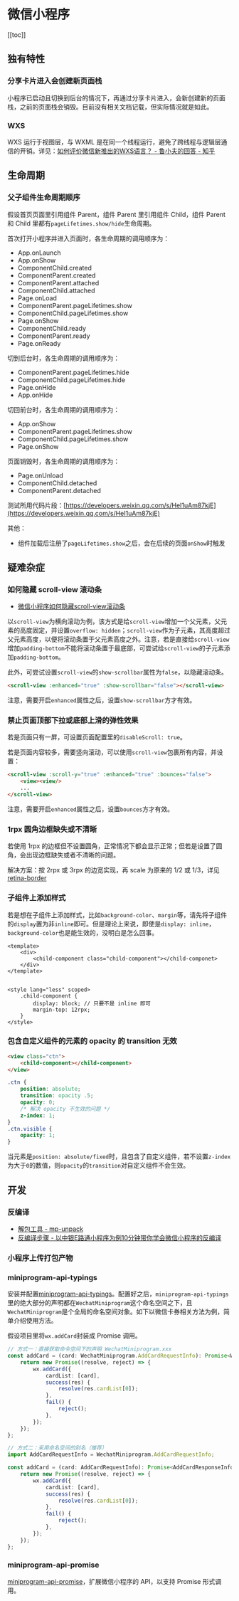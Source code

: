 # 微信小程序

[[toc]]

## 独有特性

### 分享卡片进入会创建新页面栈

小程序已启动且切换到后台的情况下，再通过分享卡片进入，会新创建新的页面栈，之前的页面栈会销毁。目前没有相关文档记载，但实际情况就是如此。

### WXS

WXS 运行于视图层，与 WXML 是在同一个线程运行，避免了跨线程与逻辑层通信的开销。详见：[如何评价微信新推出的WXS语言？ - 鲁小夫的回答 - 知乎](https://www.zhihu.com/question/64322737/answer/223446446)

## 生命周期

### 父子组件生命周期顺序

假设首页页面里引用组件 Parent，组件 Parent 里引用组件 Child，组件 Parent 和 Child 里都有`pageLifetimes.show/hide`生命周期。

首次打开小程序并进入页面时，各生命周期的调用顺序为：

- App.onLaunch
- App.onShow
- ComponentChild.created
- ComponentParent.created
- ComponentParent.attached
- ComponentChild.attached
- Page.onLoad
- ComponentParent.pageLifetimes.show
- ComponentChild.pageLifetimes.show
- Page.onShow
- ComponentChild.ready
- ComponentParent.ready
- Page.onReady

切到后台时，各生命周期的调用顺序为：

- ComponentParent.pageLifetimes.hide
- ComponentChild.pageLifetimes.hide
- Page.onHide
- App.onHide

切回前台时，各生命周期的调用顺序为：

- App.onShow
- ComponentParent.pageLifetimes.show
- ComponentChild.pageLifetimes.show
- Page.onShow

页面销毁时，各生命周期的调用顺序为：

- Page.onUnload
- ComponentChild.detached
- ComponentParent.detached

测试所用代码片段：[https://developers.weixin.qq.com/s/HeI1uAm87kjE](https://developers.weixin.qq.com/s/HeI1uAm87kjE)

其他：

- 组件加载后注册了`pageLifetimes.show`之后，会在后续的页面`onShow`时触发

## 疑难杂症

### 如何隐藏 scroll-view 滚动条

- [微信小程序如何隐藏scroll-view滚动条](https://developers.weixin.qq.com/community/develop/doc/00006473cf08f8c29da606b2d56c00)

以`scroll-view`为横向滚动为例，该方式是给`scroll-view`增加一个父元素，父元素的高度固定，并设置`overflow: hidden`；`scroll-view`作为子元素，其高度超过父元素高度，以便将滚动条置于父元素高度之外。注意，若是直接给`scroll-view`增加`padding-bottom`不能将滚动条置于最底部，可尝试给`scroll-view`的子元素添加`padding-bottom`。

此外，可尝试设置`scroll-view`的`show-scrollbar`属性为`false`，以隐藏滚动条。

```html
<scroll-view :enhanced="true" :show-scrollbar="false"></scroll-view>
```

注意，需要开启`enhanced`属性之后，设置`show-scrollbar`方才有效。

### 禁止页面顶部下拉或底部上滑的弹性效果

若是页面只有一屏，可设置页面配置里的`disableScroll: true`。

若是页面内容较多，需要竖向滚动，可以使用`scroll-view`包裹所有内容，并设置：

```html
<scroll-view :scroll-y="true" :enhanced="true" :bounces="false">
    <view><view/>
    ...
</scroll-view>
```

注意，需要开启`enhanced`属性之后，设置`bounces`方才有效。

### 1rpx 圆角边框缺失或不清晰

若使用 1rpx 的边框但不设置圆角，正常情况下都会显示正常；但若是设置了圆角，会出现边框缺失或者不清晰的问题。

解决方案：按 2rpx 或 3rpx 的边宽实现，再 scale 为原来的 1/2 或 1/3，详见[retina-border](https://github.com/wind-stone/retina-border)

### 子组件上添加样式

若是想在子组件上添加样式，比如`background-color`、`margin`等，请先将子组件的`display`置为非`inline`即可。但是理论上来说，即使是`display: inline`，`background-color`也是能生效的，没明白是怎么回事。

```vue
<template>
    <div>
        <child-component class="child-component"></child-componet>
    </div>
</template>


<style lang="less" scoped>
    .child-component {
        display: block; // 只要不是 inline 即可
        margin-top: 12rpx;
    }
</style>
```

### 包含自定义组件的元素的 opacity 的 transition 无效

```html
<view class="ctn">
    <child-component></child-component>
</view>
```

```css
.ctn {
    position: absolute;
    transition: opacity .5;
    opacity: 0;
    /* 解决 opacity 不生效的问题 */
    z-index: 1;
}
.ctn.visible {
    opacity: 1;
}
```

当元素是`position: absolute/fixed`时，且包含了自定义组件，若不设置`z-index`为大于`0`的数值，则`opacity`的`transition`对自定义组件不会生效。

## 开发

### 反编译

- [解包工具 - mp-unpack](https://github.com/xuedingmiaojun/mp-unpack)
- [反编译步骤 - 以中银E路通小程序为例10分钟带你学会微信小程序的反编译](https://cloud.tencent.com/developer/article/1545940)

### 小程序上传打包产物

### miniprogram-api-typings

安装并配置[miniprogram-api-typings](https://github.com/wechat-miniprogram/api-typings)。配置好之后，`miniprogram-api-typings`里的绝大部分的声明都在`WechatMiniprogram`这个命名空间之下，且`WechatMiniprogram`是个全局的命名空间对象。如下以微信卡券相关方法为例，简单介绍使用方法。

假设项目里将`wx.addCard`封装成 Promise 调用。

```ts
// 方式一：直接获取命令空间下的声明 WechatMiniprogram.xxx
const addCard = (card: WechatMiniprogram.AddCardRequestInfo): Promise<WechatMiniprogram.AddCardResponseInfo> => {
    return new Promise((resolve, reject) => {
        wx.addCard({
            cardList: [card],
            success(res) {
                resolve(res.cardList[0]);
            },
            fail() {
                reject();
            },
        });
    });
};
```

```ts
// 方式二：采用命名空间的别名（推荐）
import AddCardRequestInfo = WechatMiniprogram.AddCardRequestInfo;

const addCard = (card: AddCardRequestInfo): Promise<AddCardResponseInfo> => {
    return new Promise((resolve, reject) => {
        wx.addCard({
            cardList: [card],
            success(res) {
                resolve(res.cardList[0]);
            },
            fail() {
                reject();
            },
        });
    });
};
```

### miniprogram-api-promise

[miniprogram-api-promise](https://github.com/wechat-miniprogram/miniprogram-api-promise)，扩展微信小程序的 API，以支持 Promise 形式调用。
